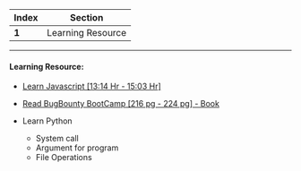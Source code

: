 Index | Section
---   | ---
**1** | Learning Resource

---

#### Learning Resource:

  * [Learn Javascript [13:14 Hr - 15:03 Hr]](https://www.youtube.com/watch?v=KGkiIBTq0y0)

  * [Read BugBounty BootCamp [216 pg - 224 pg] - Book](https://www.amazon.in/Bug-Bounty-Bootcamp-Reporting-Vulnerabilities-ebook/dp/B08YK368Y3)

  * Learn Python
 	  * System call
	  * Argument for program
	  * File Operations
